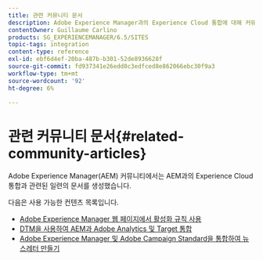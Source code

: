 ```yaml
---
title: 관련 커뮤니티 문서
description: Adobe Experience Manager과의 Experience Cloud 통합에 대해 커뮤니티에서 생성한 문서 목록을 검색합니다.
contentOwner: Guillaume Carlino
products: SG_EXPERIENCEMANAGER/6.5/SITES
topic-tags: integration
content-type: reference
exl-id: ebf6d4ef-20ba-487b-b301-52de8936628f
source-git-commit: fd937341e26edd0c3edfced8e862066ebc30f9a3
workflow-type: tm+mt
source-wordcount: '92'
ht-degree: 6%

---
```


# 관련 커뮤니티 문서{#related-community-articles}

Adobe Experience Manager(AEM) 커뮤니티에서는 AEM과의 Experience Cloud 통합과 관련된 일련의 문서를 생성했습니다.

다음은 사용 가능한 컨텐츠 목록입니다.

* [Adobe Experience Manager 웹 페이지에서 활성화 규칙 사용](https://helpx.adobe.com/experience-manager/using/dtm.html)
* [DTM을 사용하여 AEM과 Adobe Analytics 및 Target 통합](https://helpx.adobe.com/experience-manager/using/integrate-digital-marketing-solutions.html)
* [Adobe Experience Manager 및 Adobe Campaign Standard을 통합하여 뉴스레터 만들기](https://helpx.adobe.com/experience-manager/using/aem_campaign.html)
